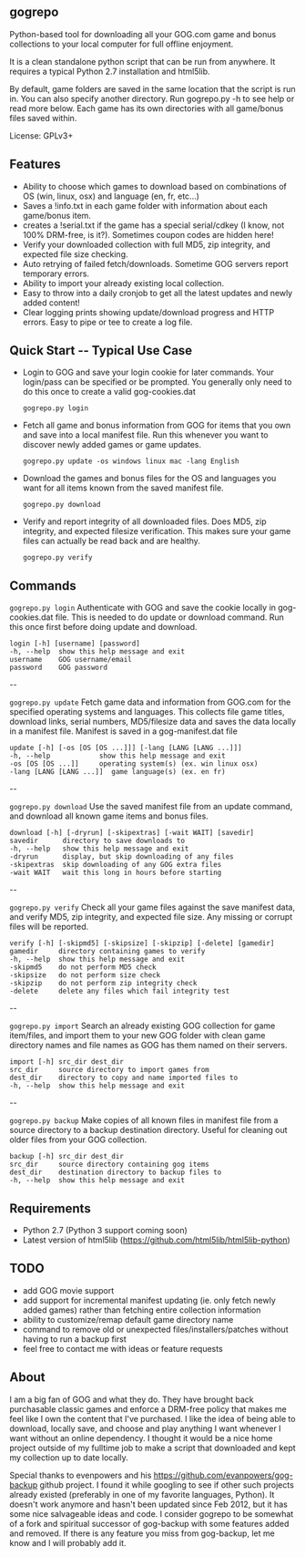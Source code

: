 gogrepo
-------
Python-based tool for downloading all your GOG.com game and bonus collections to your local computer for full offline enjoyment.

It is a clean standalone python script that can be run from anywhere. It requires a typical Python 2.7 installation and html5lib.

By default, game folders are saved in the same location that the script is run in. You can also specify another
directory. Run gogrepo.py -h to see help or read more below. Each game has its own directories with all game/bonus files saved within.

License: GPLv3+

Features
--------
* Ability to choose which games to download based on combinations of OS (win, linux, osx) and language (en, fr, etc...)
* Saves a !info.txt in each game folder with information about each game/bonus item.
* creates a !serial.txt if the game has a special serial/cdkey (I know, not 100% DRM-free, is it?). Sometimes coupon codes are hidden here!
* Verify your downloaded collection with full MD5, zip integrity, and expected file size checking.
* Auto retrying of failed fetch/downloads. Sometime GOG servers report temporary errors.
* Ability to import your already existing local collection.
* Easy to throw into a daily cronjob to get all the latest updates and newly added content!
* Clear logging prints showing update/download progress and HTTP errors. Easy to pipe or tee to create a log file.


Quick Start -- Typical Use Case
----------------

* Login to GOG and save your login cookie for later commands. Your login/pass can be specified or be prompted. You generally only need to do this once to create a valid gog-cookies.dat

  ``gogrepo.py login``

* Fetch all game and bonus information from GOG for items that you own and save into a local manifest file. Run this whenever you want to discover newly added games or game updates.

  ``gogrepo.py update -os windows linux mac -lang English``

* Download the games and bonus files for the OS and languages you want for all items known from the saved manifest file.

  ``gogrepo.py download``

* Verify and report integrity of all downloaded files. Does MD5, zip integrity, and expected filesize verification. This makes sure your game files can actually be read back and are healthy.

  ``gogrepo.py verify``


Commands
--------

``gogrepo.py login`` Authenticate with GOG and save the cookie locally in gog-cookies.dat file. This is needed to do
update or download command. Run this once first before doing update and download.

    login [-h] [username] [password]
    -h, --help  show this help message and exit
    username    GOG username/email
    password    GOG password

--

``gogrepo.py update`` Fetch game data and information from GOG.com for the specified operating systems and languages. This collects file game titles, download links, serial numbers, MD5/filesize data and saves the data locally in a manifest file. Manifest is saved in a gog-manifest.dat file

    update [-h] [-os [OS [OS ...]]] [-lang [LANG [LANG ...]]]
    -h, --help            show this help message and exit
    -os [OS [OS ...]]     operating system(s) (ex. win linux osx)
    -lang [LANG [LANG ...]]  game language(s) (ex. en fr)

--

``gogrepo.py download`` Use the saved manifest file from an update command, and download all known game items and bonus files.

    download [-h] [-dryrun] [-skipextras] [-wait WAIT] [savedir]
    savedir      directory to save downloads to
    -h, --help   show this help message and exit
    -dryrun      display, but skip downloading of any files
    -skipextras  skip downloading of any GOG extra files
    -wait WAIT   wait this long in hours before starting

--

``gogrepo.py verify`` Check all your game files against the save manifest data, and verify MD5, zip integrity, and
expected file size. Any missing or corrupt files will be reported.

    verify [-h] [-skipmd5] [-skipsize] [-skipzip] [-delete] [gamedir]
    gamedir     directory containing games to verify
    -h, --help  show this help message and exit
    -skipmd5    do not perform MD5 check
    -skipsize   do not perform size check
    -skipzip    do not perform zip integrity check
    -delete     delete any files which fail integrity test

--

``gogrepo.py import`` Search an already existing GOG collection for game item/files, and import them to your
new GOG folder with clean game directory names and file names as GOG has them named on their servers.

    import [-h] src_dir dest_dir
    src_dir     source directory to import games from
    dest_dir    directory to copy and name imported files to
    -h, --help  show this help message and exit

--

``gogrepo.py backup`` Make copies of all known files in manifest file from a source directory to a backup destination directory. Useful for cleaning out older files from your GOG collection.

    backup [-h] src_dir dest_dir
    src_dir     source directory containing gog items
    dest_dir    destination directory to backup files to
    -h, --help  show this help message and exit


Requirements
------------
* Python 2.7 (Python 3 support coming soon)
* Latest version of html5lib (https://github.com/html5lib/html5lib-python)


TODO
----
* add GOG movie support
* add support for incremental manifest updating (ie. only fetch newly added games) rather than fetching entire collection information
* ability to customize/remap default game directory name
* command to remove old or unexpected files/installers/patches without having to run a backup first
* feel free to contact me with ideas or feature requests


About
-----
I am a big fan of GOG and what they do.  They have brought back purchasable classic games and enforce a DRM-free policy
that makes me feel like I own the content that I've purchased. I like the idea of being able to download, locally save,
and choose and play anything I want whenever I want without an online dependency. I thought it would be a nice home
project outside of my fulltime job to make a script that downloaded and kept my collection up to date locally.

Special thanks to evenpowers and his https://github.com/evanpowers/gog-backup github project. I found it while googling
to see if other such projects already existed (preferably in one of my favorite languages, Python). It doesn't work anymore
and hasn't been updated since Feb 2012, but it has some nice salvageable ideas and code. I consider gogrepo
to be somewhat of a fork and spiritual successor of gog-backup with some features added and removed.
If there is any feature you miss from gog-backup, let me know and I will probably add it.